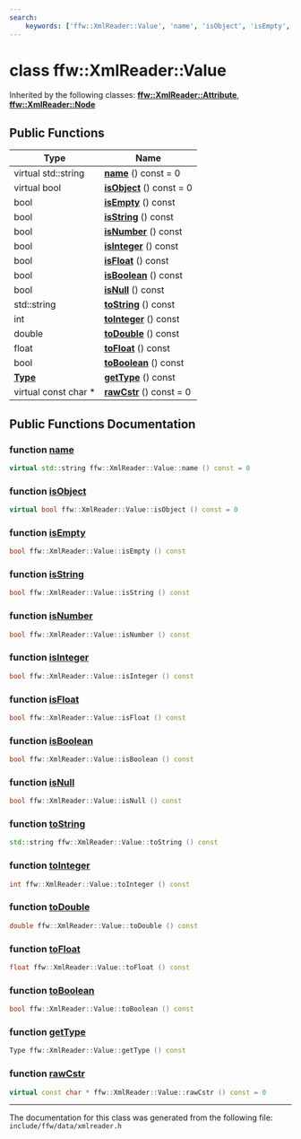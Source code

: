 ```yaml
---
search:
    keywords: ['ffw::XmlReader::Value', 'name', 'isObject', 'isEmpty', 'isString', 'isNumber', 'isInteger', 'isFloat', 'isBoolean', 'isNull', 'toString', 'toInteger', 'toDouble', 'toFloat', 'toBoolean', 'getType', 'rawCstr']
---
```


# class ffw::XmlReader::Value



Inherited by the following classes: **[ffw::XmlReader::Attribute](classffw_1_1_xml_reader_1_1_attribute.md)**, **[ffw::XmlReader::Node](classffw_1_1_xml_reader_1_1_node.md)**

## Public Functions

|Type|Name|
|-----|-----|
|virtual std::string|[**name**](classffw_1_1_xml_reader_1_1_value.md#1a757d9d2bc4361f698955aef137e33468) () const = 0|
|virtual bool|[**isObject**](classffw_1_1_xml_reader_1_1_value.md#1aa11ae43e9e2e0d99bc51518df4801478) () const = 0|
|bool|[**isEmpty**](classffw_1_1_xml_reader_1_1_value.md#1a7f6c69a6afd6d166e6a7060cc85f686d) () const |
|bool|[**isString**](classffw_1_1_xml_reader_1_1_value.md#1ab9a86e3bac0e4f2031a12c41e63d170f) () const |
|bool|[**isNumber**](classffw_1_1_xml_reader_1_1_value.md#1a36dda67412b32e89b83cc75758910deb) () const |
|bool|[**isInteger**](classffw_1_1_xml_reader_1_1_value.md#1abcdcbc4a9b81475405032bfb025b14f3) () const |
|bool|[**isFloat**](classffw_1_1_xml_reader_1_1_value.md#1afba3f88e31c74423852dba3ff2e588c0) () const |
|bool|[**isBoolean**](classffw_1_1_xml_reader_1_1_value.md#1a4e61f37c8f11e8265018e21c407620a5) () const |
|bool|[**isNull**](classffw_1_1_xml_reader_1_1_value.md#1a3524e402c9fd38744cc7d35f2bd00add) () const |
|std::string|[**toString**](classffw_1_1_xml_reader_1_1_value.md#1aac5994ffef325c9acb59161fdd5db891) () const |
|int|[**toInteger**](classffw_1_1_xml_reader_1_1_value.md#1aef9d5a2fd7153bc1808323a6903fc69c) () const |
|double|[**toDouble**](classffw_1_1_xml_reader_1_1_value.md#1a30c805f40309216701f6e47cfae8e045) () const |
|float|[**toFloat**](classffw_1_1_xml_reader_1_1_value.md#1af605d0fd1eb5fc502772333624b9efd2) () const |
|bool|[**toBoolean**](classffw_1_1_xml_reader_1_1_value.md#1a3d4d61d13cbada5bf8a6eeecdf711e2a) () const |
|**[Type](classffw_1_1_xml_reader.md#1a9e191e1a49c0fe3991a7816ddcad353e)**|[**getType**](classffw_1_1_xml_reader_1_1_value.md#1aa137e01cb53bdd11108a1abca4e6856e) () const |
|virtual const char \*|[**rawCstr**](classffw_1_1_xml_reader_1_1_value.md#1ac426cc42a61b45b993442905b6afaa0b) () const = 0|


## Public Functions Documentation

### function <a id="1a757d9d2bc4361f698955aef137e33468" href="#1a757d9d2bc4361f698955aef137e33468">name</a>

```cpp
virtual std::string ffw::XmlReader::Value::name () const = 0
```



### function <a id="1aa11ae43e9e2e0d99bc51518df4801478" href="#1aa11ae43e9e2e0d99bc51518df4801478">isObject</a>

```cpp
virtual bool ffw::XmlReader::Value::isObject () const = 0
```



### function <a id="1a7f6c69a6afd6d166e6a7060cc85f686d" href="#1a7f6c69a6afd6d166e6a7060cc85f686d">isEmpty</a>

```cpp
bool ffw::XmlReader::Value::isEmpty () const
```



### function <a id="1ab9a86e3bac0e4f2031a12c41e63d170f" href="#1ab9a86e3bac0e4f2031a12c41e63d170f">isString</a>

```cpp
bool ffw::XmlReader::Value::isString () const
```



### function <a id="1a36dda67412b32e89b83cc75758910deb" href="#1a36dda67412b32e89b83cc75758910deb">isNumber</a>

```cpp
bool ffw::XmlReader::Value::isNumber () const
```



### function <a id="1abcdcbc4a9b81475405032bfb025b14f3" href="#1abcdcbc4a9b81475405032bfb025b14f3">isInteger</a>

```cpp
bool ffw::XmlReader::Value::isInteger () const
```



### function <a id="1afba3f88e31c74423852dba3ff2e588c0" href="#1afba3f88e31c74423852dba3ff2e588c0">isFloat</a>

```cpp
bool ffw::XmlReader::Value::isFloat () const
```



### function <a id="1a4e61f37c8f11e8265018e21c407620a5" href="#1a4e61f37c8f11e8265018e21c407620a5">isBoolean</a>

```cpp
bool ffw::XmlReader::Value::isBoolean () const
```



### function <a id="1a3524e402c9fd38744cc7d35f2bd00add" href="#1a3524e402c9fd38744cc7d35f2bd00add">isNull</a>

```cpp
bool ffw::XmlReader::Value::isNull () const
```



### function <a id="1aac5994ffef325c9acb59161fdd5db891" href="#1aac5994ffef325c9acb59161fdd5db891">toString</a>

```cpp
std::string ffw::XmlReader::Value::toString () const
```



### function <a id="1aef9d5a2fd7153bc1808323a6903fc69c" href="#1aef9d5a2fd7153bc1808323a6903fc69c">toInteger</a>

```cpp
int ffw::XmlReader::Value::toInteger () const
```



### function <a id="1a30c805f40309216701f6e47cfae8e045" href="#1a30c805f40309216701f6e47cfae8e045">toDouble</a>

```cpp
double ffw::XmlReader::Value::toDouble () const
```



### function <a id="1af605d0fd1eb5fc502772333624b9efd2" href="#1af605d0fd1eb5fc502772333624b9efd2">toFloat</a>

```cpp
float ffw::XmlReader::Value::toFloat () const
```



### function <a id="1a3d4d61d13cbada5bf8a6eeecdf711e2a" href="#1a3d4d61d13cbada5bf8a6eeecdf711e2a">toBoolean</a>

```cpp
bool ffw::XmlReader::Value::toBoolean () const
```



### function <a id="1aa137e01cb53bdd11108a1abca4e6856e" href="#1aa137e01cb53bdd11108a1abca4e6856e">getType</a>

```cpp
Type ffw::XmlReader::Value::getType () const
```



### function <a id="1ac426cc42a61b45b993442905b6afaa0b" href="#1ac426cc42a61b45b993442905b6afaa0b">rawCstr</a>

```cpp
virtual const char * ffw::XmlReader::Value::rawCstr () const = 0
```





----------------------------------------
The documentation for this class was generated from the following file: `include/ffw/data/xmlreader.h`
